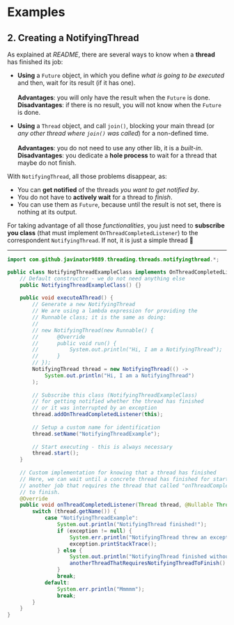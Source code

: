 # Examples

## 2. Creating a NotifyingThread

As explained at *README*, there are several ways to know when a **thread** has finished its job:

  + **Using** a `Future` object, in which you define *what is going to be executed* and then, 
  wait for its result (if it has one).<br /><br />
  **Advantages**: you will only have the result when the `Future` is done.<br />
  **Disadvantages**: if there is no result, you will not know when the `Future` is done.
  
  + **Using** a `Thread` object, and call `join()`, blocking your main thread (or *any other 
  thread where `join()` was called*) for a non-defined time.<br /><br />
  **Advantages**: you do not need to use any other lib, it is a *built-in*.<br />
  **Disadvantages**: you dedicate a **hole process** to wait for a thread that maybe do not finish.
  
With `NotifyingThread`, all those problems disappear, as:

  + You can **get notified** of the threads *you want to get notified by*.
  + You do not have to **actively wait** for a thread to *finish*.
  + You can use them as `Future`, because until the result is not set, there is nothing at its 
  output.
  
For taking advantage of all those *functionalities*, you just need to **subscribe you class** 
(that must implement `OnThreadCompletedListener`) to the correspondent `NotifyingThread`. If not,
 it is just a simple thread 🤷‍
 
------------------

```java
import com.github.javinator9889.threading.threads.notifyingthread.*;

public class NotifyingThreadExampleClass implements OnThreadCompletedListener {
    // Default constructor - we do not need anything else
    public NotifyingThreadExampleClass() {}
    
    public void executeAThread() {
        // Generate a new NotifyingThread
        // We are using a lambda expression for providing the
        // Runnable class; it is the same as doing:
        //
        // new NotifyingThread(new Runnable() {
        //      @Override
        //      public void run() {
        //          System.out.println("Hi, I am a NotifyingThread");
        //      }
        // });
        NotifyingThread thread = new NotifyingThread(() ->
            System.out.println("Hi, I am a NotifyingThread")
        );
        
        // Subscribe this class (NotifyingThreadExampleClass) 
        // for getting notified whether the thread has finished
        // or it was interrupted by an exception
        thread.addOnThreadCompletedListener(this);
        
        // Setup a custom name for identification
        thread.setName("NotifyingThreadExample");
        
        // Start executing - this is always necessary
        thread.start();
    }
    
    // Custom implementation for knowing that a thread has finished
    // Here, we can wait until a concrete thread has finished for starting
    // another job that requires the thread that called "onThreadCompletedListener"
    // to finish.
    @Override
    public void onThreadCompletedListener(Thread thread, @Nullable Throwable exception) {
        switch (thread.getName()) {
            case "NotifyingThreadExample":
                System.out.println("NotifyingThread finished!");
                if (exception != null) {
                    System.err.println("NotifyingThread threw an exception during execution");
                    exception.printStackTrace();
                } else {
                    System.out.println("NotifyingThread finished without errors");
                    anotherThreadThatRequiresNotifyingThreadToFinish().start();
                }
                break;
            default:
                System.err.println("Mmmmm");
                break;
        }
    }
}
``` 